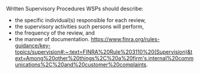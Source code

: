 Written Supervisory Procedures
WSPs should describe:

- the specific individual(s) responsible for each review,
- the supervisory activities such persons will perform,
- the frequency of the review, and
- the manner of documentation.
https://www.finra.org/rules-guidance/key-topics/supervision#:~:text=FINRA%20Rule%203110%20(Supervision)&text=Among%20other%20things%2C%20a%20firm's,internal%20communications%2C%20and%20customer%20complaints.